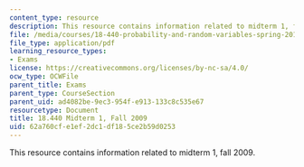 ```yaml
---
content_type: resource
description: This resource contains information related to midterm 1, fall 2009.
file: /media/courses/18-440-probability-and-random-variables-spring-2014/62a760cfe1ef2dc1df185ce2b59d0253_MIT18_440S14_mid1_2009.pdf
file_type: application/pdf
learning_resource_types:
- Exams
license: https://creativecommons.org/licenses/by-nc-sa/4.0/
ocw_type: OCWFile
parent_title: Exams
parent_type: CourseSection
parent_uid: ad4082be-9ec3-954f-e913-133c8c535e67
resourcetype: Document
title: 18.440 Midterm 1, Fall 2009
uid: 62a760cf-e1ef-2dc1-df18-5ce2b59d0253
---
```

This resource contains information related to midterm 1, fall 2009.